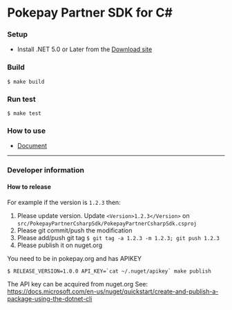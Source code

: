 # Pokepay Partner SDK for C#

### Setup

* Install .NET 5.0 or Later from the [Download site](https://dotnet.microsoft.com/learn/dotnet/hello-world-tutorial/install)

### Build
```
$ make build
```

### Run test
```
$ make test
```

### How to use
- [Document](https://github.com/pokepay/pokepay-partner-csharp-sdk/blob/main/docs/index.md)

----------------------------------

### Developer information

#### How to release

For example if the version is `1.2.3` then:

1. Please update version. Update `<Version>1.2.3</Version>` on `src/PokepayPartnerCsharpSdk/PokepayPartnerCsharpSdk.csproj`
2. Please git commit/push the modification
3. Please add/push git tag `$ git tag -a 1.2.3 -m 1.2.3; git push 1.2.3`
4. Please publish it on nuget.org

You need to be in pokepay.org and has APIKEY

```
$ RELEASE_VERSION=1.0.0 API_KEY=`cat ~/.nuget/apikey` make publish
```

The API key can be acquired from nuget.org
See: https://docs.microsoft.com/en-us/nuget/quickstart/create-and-publish-a-package-using-the-dotnet-cli
